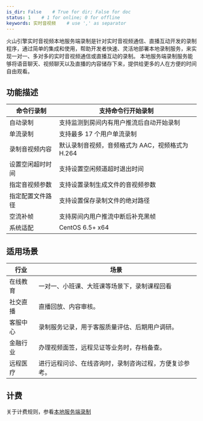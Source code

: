 ```yaml
---
is_dir: False    # True for dir; False for doc
status: 1    # 1 for online; 0 for offline
keywords: 实时音视频    # use ',' as separator
---
```


火山引擎实时音视频本地服务端录制是针对实时音视频通信、直播互动开发的录制程序，通过简单的集成和使用，帮助开发者快速、灵活地部署本地录制服务，来实现一对一、多对多的实时音视频通信或直播互动的录制。
本地服务端录制服务能够将语音聊天、视频聊天以及直播的内容储存下来，提供给更多的人在方便的时间自由观看。

## 功能描述

| 命令行录制 | 支持命令行开始录制 |
| --- | --- |
| 自动录制 | 支持监测到房间内有用户推流后自动开始录制 |
| 单流录制 | 支持最多 17 个用户单流录制 |
| 录制音视频内容 | 默认录制音视频，音频格式为 AAC，视频格式为 H.264 |
| 设置空闲超时时间 | 支持设置空闲频道超时退出时间 |
| 指定音视频参数 | 支持设置录制生成文件的音视频参数 |
| 指定配置文件路径 | 支持设置保存录制文件的绝对路径 |
| 空流补帧 | 支持房间内用户推流中断后补充黑帧 |
| 系统适配 | CentOS 6.5+ x64 |

## **适用场景**

| **行业** | **场景** |
| --- | --- |
| 在线教育 | 一对一、小班课、大班课等场景下，录制课程回看 |
| 社交直播 | 直播回放、内容审核。 |
| 客服中心 | 录制服务记录，用于客服质量评估、后期用户调研。 |
| 金融行业 | 办理视频面签，远程见证等业务时，存档备查。 |
| 远程医疗 | 进行远程问诊、在线咨询时，录制咨询过程，方便复诊参考。 |

## 计费

关于计费规则，参看[本地服务端录制](69871.md#localrecorder)
